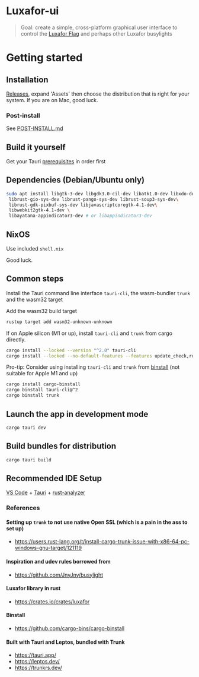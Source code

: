 # Luxafor-ui
>Goal: create a simple, cross-platform graphical user interface to control the [Luxafor Flag](https://luxafor.com/products/) and perhaps other Luxafor busylights

# Getting started

## Installation
[Releases](https://github.com/nibrobb/luxafor-ui/releases), expand 'Assets' then choose the distribution that is right for your system.
If you are on Mac, good luck.


### Post-install

See [POST-INSTALL.md](./POST-INSTALL.md)

## Build it yourself
Get your Tauri [prerequisites](https://tauri.app/start/prerequisites/) in order first

## Dependencies (Debian/Ubuntu only)
```bash
sudo apt install libgtk-3-dev libgdk3.0-cil-dev libatk1.0-dev libxdo-dev\
 librust-gio-sys-dev librust-pango-sys-dev librust-soup3-sys-dev\
 librust-gdk-pixbuf-sys-dev libjavascriptcoregtk-4.1-dev\
 libwebkit2gtk-4.1-dev \
 libayatana-appindicator3-dev # or libappindicator3-dev
```

## NixOS
Use included `shell.nix`

Good luck.


## Common steps
Install the Tauri command line interface `tauri-cli`, the wasm-bundler `trunk` and the wasm32 target

Add the wasm32 build target
```bash
rustup target add wasm32-unknown-unknown
```

If on Apple silicon (M1 or up), install `tauri-cli` and `trunk` from cargo directly.
```bash
cargo install --locked --version "^2.0" tauri-cli
cargo install --locked --no-default-features --features update_check,rustls trunk
```

Pro-tip: Consider using installing `tauri-cli` and `trunk` from [binstall](https://github.com/cargo-bins/cargo-binstall) (not suitable for Apple M1 and up)
```bash
cargo install cargo-binstall
cargo binstall tauri-cli@^2
cargo binstall trunk
```

## Launch the app in development mode
```bash
cargo tauri dev
```

## Build bundles for distribution
```bash
cargo tauri build
```

## Recommended IDE Setup
[VS Code](https://code.visualstudio.com/) + [Tauri](https://marketplace.visualstudio.com/items?itemName=tauri-apps.tauri-vscode) + [rust-analyzer](https://marketplace.visualstudio.com/items?itemName=rust-lang.rust-analyzer)


### References
#### Setting up `trunk` to not use native Open SSL (which is a pain in the ass to set up)
- https://users.rust-lang.org/t/install-cargo-trunk-issue-with-x86-64-pc-windows-gnu-target/121119

#### Inspiration and udev rules borrowed from
- https://github.com/JnyJny/busylight

#### Luxafor library in rust
- https://crates.io/crates/luxafor

#### Binstall
- https://github.com/cargo-bins/cargo-binstall

#### Built with Tauri and Leptos, bundled with Trunk
- https://tauri.app/
- https://leptos.dev/
- https://trunkrs.dev/

